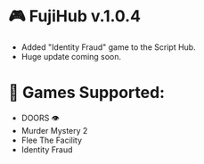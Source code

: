 # 🎮 FujiHub v.1.0.4

- Added "Identity Fraud" game to the Script Hub.
- Huge update coming soon.

# 🎉 Games Supported:

- DOORS 👁️
- Murder Mystery 2
- Flee The Facility
- Identity Fraud

